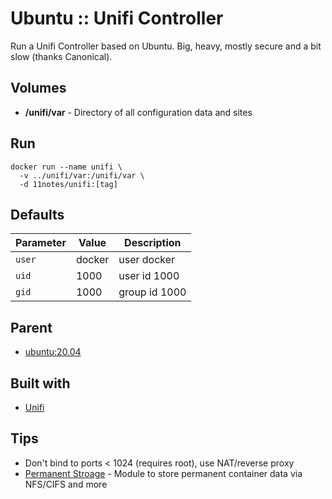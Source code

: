 # Ubuntu :: Unifi Controller
Run a Unifi Controller based on Ubuntu. Big, heavy, mostly secure and a bit slow (thanks Canonical).

## Volumes
* **/unifi/var** - Directory of all configuration data and sites

## Run
```shell
docker run --name unifi \
  -v ../unifi/var:/unifi/var \
  -d 11notes/unifi:[tag]
```

## Defaults
| Parameter | Value | Description |
| --- | --- | --- |
| `user` | docker | user docker |
| `uid` | 1000 | user id 1000 |
| `gid` | 1000 | group id 1000 |

## Parent
* [ubuntu:20.04](https://github.com/11notes/docker-alpine)

## Built with
* [Unifi](https://community.ui.com/releases/UniFi-Network-Application-7-4-156/15ac6260-9cd1-4ac3-a91c-4880c1c87882)

## Tips
* Don't bind to ports < 1024 (requires root), use NAT/reverse proxy
* [Permanent Stroage](https://github.com/11notes/alpine-docker-netshare) - Module to store permanent container data via NFS/CIFS and more